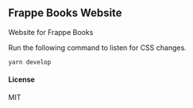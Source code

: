 ## Frappe Books Website

Website for Frappe Books

Run the following command to listen for CSS changes.

```
yarn develop
```

#### License

MIT
